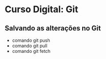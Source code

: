 # Curso Digital: Git

## Salvando as alterações no Git
* comando git push
* comando git pull
* comando git fetch
